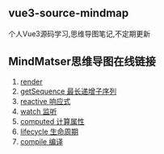 ## vue3-source-mindmap

个人Vue3源码学习,思维导图笔记,不定期更新

## MindMatser思维导图在线链接

1. <a href="https://mm.edrawsoft.cn/map.html?sharecode=D601b8a3dd786b4a10389753" target="_blank">render</a>
2. <a href="https://mm.edrawsoft.cn/map.html?sharecode=D60364398361ea4a47880461" target="_blank">getSequence 最长递增子序列</a>
3. <a href="https://mm.edrawsoft.cn/map.html?sharecode=D60364418148241a01884733" target="_blank">reactive 响应式</a> 
4. <a href="https://mm.edrawsoft.cn/map.html?sharecode=D6036444b2b7719a71157167" target="_blank">watch 监听</a>
5. <a href="https://mm.edrawsoft.cn/map.html?sharecode=D6036446f2bcc08a55044541" target="_blank">computed 计算属性</a>
6. <a href="https://mm.edrawsoft.cn/map.html?sharecode=D603644bcc7c884a87228380" target="_blank">lifecycle 生命周期</a>
7. <a href="https://mm.edrawsoft.cn/map.html?sharecode=D603644e479fd64a01767100" target="_blank">compile 编译</a>